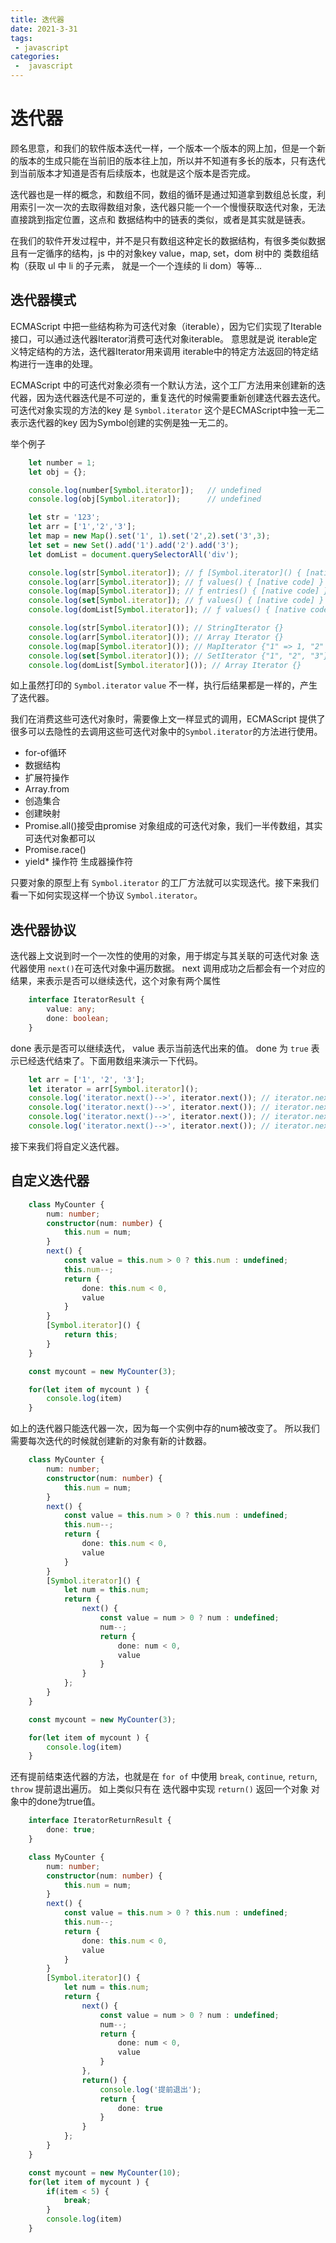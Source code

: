 ```yaml
---
title: 迭代器
date: 2021-3-31
tags:
 - javascript
categories:
 -  javascript
---
```


# 迭代器

顾名思意，和我们的软件版本迭代一样，一个版本一个版本的网上加，但是一个新的版本的生成只能在当前旧的版本往上加，所以并不知道有多长的版本，只有迭代到当前版本才知道是否有后续版本，也就是这个版本是否完成。

迭代器也是一样的概念，和数组不同，数组的循环是通过知道拿到数组总长度，利用索引一次一次的去取得数组对象，迭代器只能一个一个慢慢获取迭代对象，无法直接跳到指定位置，这点和 数据结构中的链表的类似，或者是其实就是链表。

在我们的软件开发过程中，并不是只有数组这种定长的数据结构，有很多类似数据且有一定循序的结构，js 中的对象key value，map, set，dom 树中的 类数组结构（获取 ul 中 li 的子元素， 就是一个一个连续的 li dom）等等...

## 迭代器模式

ECMAScript 中把一些结构称为可迭代对象（iterable），因为它们实现了Iterable 接口，可以通过迭代器Iterator消费可迭代对象iterable。
意思就是说 iterable定义特定结构的方法，迭代器Iterator用来调用 iterable中的特定方法返回的特定结构进行一连串的处理。

ECMAScript 中的可迭代对象必须有一个默认方法，这个工厂方法用来创建新的迭代器，因为迭代器迭代是不可逆的，重复迭代的时候需要重新创建迭代器去迭代。
可迭代对象实现的方法的key 是 `Symbol.iterator` 这个是ECMAScript中独一无二表示迭代器的key 因为Symbol创建的实例是独一无二的。

举个例子

```typescript
    let number = 1;
    let obj = {};

    console.log(number[Symbol.iterator]);   // undefined
    console.log(obj[Symbol.iterator]);      // undefined
```
```typescript
    let str = '123';
    let arr = ['1','2','3'];
    let map = new Map().set('1', 1).set('2',2).set('3',3);
    let set = new Set().add('1').add('2').add('3');
    let domList = document.querySelectorAll('div');

    console.log(str[Symbol.iterator]); // ƒ [Symbol.iterator]() { [native code] }
    console.log(arr[Symbol.iterator]); // ƒ values() { [native code] }
    console.log(map[Symbol.iterator]); // ƒ entries() { [native code] }
    console.log(set[Symbol.iterator]); // ƒ values() { [native code] }
    console.log(domList[Symbol.iterator]); // ƒ values() { [native code] }

    console.log(str[Symbol.iterator]()); // StringIterator {}
    console.log(arr[Symbol.iterator]()); // Array Iterator {}
    console.log(map[Symbol.iterator]()); // MapIterator {"1" => 1, "2" => 2, "3" => 3}
    console.log(set[Symbol.iterator]()); // SetIterator {"1", "2", "3"}
    console.log(domList[Symbol.iterator]()); // Array Iterator {}
```
如上虽然打印的 `Symbol.iterator` `value` 不一样，执行后结果都是一样的，产生了迭代器。


我们在消费这些可迭代对象时，需要像上文一样显式的调用，ECMAScript 提供了很多可以去隐性的去调用这些可迭代对象中的`Symbol.iterator`的方法进行使用。

- for-of循环
- 数据结构
- 扩展符操作
- Array.from
- 创造集合
- 创建映射
- Promise.all()接受由promise 对象组成的可迭代对象，我们一半传数组，其实可迭代对象都可以
- Promise.race()
- yield* 操作符 生成器操作符

只要对象的原型上有 `Symbol.iterator` 的工厂方法就可以实现迭代。接下来我们看一下如何实现这样一个协议 `Symbol.iterator`。

## 迭代器协议

迭代器上文说到时一个一次性的使用的对象，用于绑定与其关联的可迭代对象 迭代器使用 `next()`在可迭代对象中遍历数据。
next 调用成功之后都会有一个对应的结果，来表示是否可以继续迭代，这个对象有两个属性

```typescript
    interface IteratorResult {
        value: any;
        done: boolean;
    }
```
done 表示是否可以继续迭代， value 表示当前迭代出来的值。
done 为 `true` 表示已经迭代结束了。下面用数组来演示一下代码。


```typescript
    let arr = ['1', '2', '3'];
    let iterator = arr[Symbol.iterator]();
    console.log('iterator.next()-->', iterator.next()); // iterator.next()--> {value: "1", done: false}
    console.log('iterator.next()-->', iterator.next()); // iterator.next()--> {value: "2", done: false}
    console.log('iterator.next()-->', iterator.next()); // iterator.next()--> {value: "3", done: true}
    console.log('iterator.next()-->', iterator.next()); // iterator.next()--> {value: undefined, done: true}
```

接下来我们将自定义迭代器。

## 自定义迭代器

```typescript
    class MyCounter {
        num: number;
        constructor(num: number) {
            this.num = num;
        }
        next() {
            const value = this.num > 0 ? this.num : undefined;
            this.num--;
            return {
                done: this.num < 0,
                value
            }
        }
        [Symbol.iterator]() {
            return this;
        }
    }

    const mycount = new MyCounter(3);

    for(let item of mycount ) {
        console.log(item)
    }

```

如上的迭代器只能迭代器一次，因为每一个实例中存的num被改变了。
所以我们需要每次迭代的时候就创建新的对象有新的计数器。

```typescript
    class MyCounter {
        num: number;
        constructor(num: number) {
            this.num = num;
        }
        next() {
            const value = this.num > 0 ? this.num : undefined;
            this.num--;
            return {
                done: this.num < 0,
                value
            }
        }
        [Symbol.iterator]() {
            let num = this.num;
            return {
                next() {
                    const value = num > 0 ? num : undefined;
                    num--;
                    return {
                        done: num < 0,
                        value
                    }
                }
            };
        }
    }

    const mycount = new MyCounter(3);

    for(let item of mycount ) {
        console.log(item)
    }
```

还有提前结束迭代器的方法，也就是在 `for of` 中使用 `break`, `continue`, `return`, `throw` 提前退出遍历。
如上类似只有在 迭代器中实现 `return()` 返回一个对象 对象中的done为true值。

```typescript
    interface IteratorReturnResult {
        done: true;
    }
```

```typescript
    class MyCounter {
        num: number;
        constructor(num: number) {
            this.num = num;
        }
        next() {
            const value = this.num > 0 ? this.num : undefined;
            this.num--;
            return {
                done: this.num < 0,
                value
            }
        }
        [Symbol.iterator]() {
            let num = this.num;
            return {
                next() {
                    const value = num > 0 ? num : undefined;
                    num--;
                    return {
                        done: num < 0,
                        value
                    }
                },
                return() {
                    console.log('提前退出');
                    return {
                        done: true
                    }
                }
            };
        }
    }

    const mycount = new MyCounter(10);
    for(let item of mycount ) {
        if(item < 5) {
            break;
        }
        console.log(item)
    }
```
